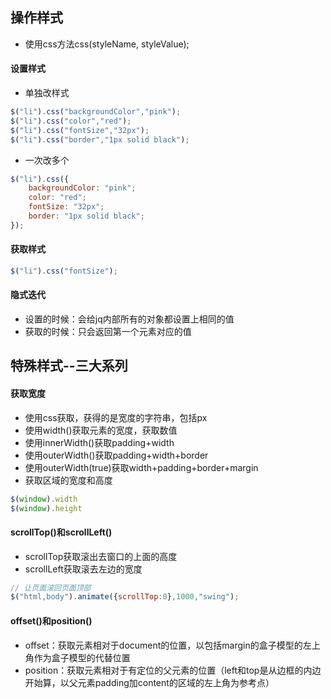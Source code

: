  ## 操作样式
 - 使用css方法css(styleName, styleValue);
 
#### 设置样式
 - 单独改样式
```js
$("li").css("backgroundColor","pink");
$("li").css("color","red");
$("li").css("fontSize","32px");
$("li").css("border","1px solid black");
```

- 一次改多个
```js
$("li").css({
    backgroundColor: "pink";
    color: "red";
    fontSize: "32px";
    border: "1px solid black";
});
```

#### 获取样式
```js
$("li").css("fontSize");
```

#### 隐式迭代
- 设置的时候：会给jq内部所有的对象都设置上相同的值
- 获取的时候：只会返回第一个元素对应的值

## 特殊样式--三大系列
#### 获取宽度
- 使用css获取，获得的是宽度的字符串，包括px
- 使用width()获取元素的宽度，获取数值
- 使用innerWidth()获取padding+width
- 使用outerWidth()获取padding+width+border
- 使用outerWidth(true)获取width+padding+border+margin
- 获取区域的宽度和高度
```js
$(window).width
$(window).height
```
#### scrollTop()和scrollLeft()
- scrollTop获取滚出去窗口的上面的高度
- scrollLeft获取滚去左边的宽度 

```js
// 让页面滚回页面顶部
$("html,body").animate({scrollTop:0},1000,"swing");
```

#### offset()和position()
- offset：获取元素相对于document的位置，以包括margin的盒子模型的左上角作为盒子模型的代替位置
- position：获取元素相对于有定位的父元素的位置（left和top是从边框的内边开始算，以父元素padding加content的区域的左上角为参考点）

